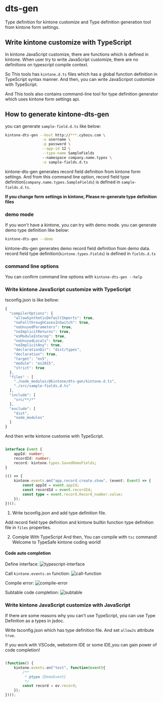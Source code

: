 # dts-gen

Type definition for kintone customize and
Type definition generation tool from kintone form settings.


## Write kintone customize with TypeScript

In kintone JavaScript customize, there are functions which is defined in kintone.
When user try to write JavaScript customize, there are no definitions on typescript compile context.

So This tools has `kintone.d.ts` files which has a global function definition in TypeScript syntax manner. And then, you can write JavaScripot customize with TypeScript.

And This tools also contains command-line tool for type definition generator which
uses kintone form settings api.

## How to generate kintone-dts-gen

you can generate `sample-field.d.ts` like below:

```bash
kintone-dts-gen --host http://***.cybozu.com \
                 -u username \
                 -p password \
                 --app-id 12 \
                 --type-name SampleFields
                 --namespace company.name.types \
                 -o sample-fields.d.ts
```

kintone-dts-gen generates record field definition from kintone form settings.
And from this command line option, record field type definition(`company.name.types.SampleFields`)
is defined in `sample-fields.d.ts`.

**If you change form settings in kintone, Please re-generate type definition files**

### demo mode
If you won't have a kintone, you can try with demo mode.
you can generate demo type definition like below:

```bash
kintone-dts-gen --demo
```

kintone-dts-gen generates demo record field definition from demo data.
record field type definition(`kintone.types.Fields`)  is defined in `fields.d.ts`

### command line options
You can confirm command line options with `kintone-dts-gen --help`

### Write kintone JavaScript customize with TypeScript

tsconfig.json is like bellow:

```javascript
{
  "compilerOptions": {
    "allowSyntheticDefaultImports": true,
    "noFallthroughCasesInSwitch": true,
    "noUnusedParameters": true,
    "noImplicitReturns": true,
    "esModuleInterop": true,
    "noUnusedLocals": true,
    "noImplicitAny": true,
    "declarationDir": "dist/types",
    "declaration": true,
    "target": "es5",
    "module": "es2015",
    "strict": true
  },
  "files" : [
    "./node_modules/@kintone/dts-gen/kintone.d.ts",
    "./src/sample-fields.d.ts"
  ],
  "include": [
    "src/**/*"
  ],
  "exclude": [
    "dist",
    "node_modules"
  ]
}
```


And then write kintone customie with TypeScript.

```typescript

interface Event {
    appId: number;
    recordId: number;
    record: kintone.types.SavedDemoFields;
}

(() => {
    kintone.events.on("app.record.create.show", (event: Event) => {
        const appId = event.appId;
        const recordId = event.recordId;
        const type = event.record.Record_number.value;
    });
})();
```

1. Write tsconfig.json and add type definition file.

Add record field type definition and kintone builtin function type definition file in `files` properties.

2. Comiple With TypeScript
And then, You can compile with `tsc` command!
Welcome to TypeSafe kintone coding world!

#### Code auto completion

Define interface:
![typescript-interface](/images/typescript-interface.gif)

Call `kintone.events.on` function:
![call-function](/images/call-function.gif)

Compile error:
![compile-error](/images/compile-error.gif)

Subtable code completion:
![subtable](/images/subtable.gif)

### Write kintone JavaScript customize with JavaScript

If there are some reasons why you can't use TypeScript, you can use Type Definition as a types in jsdoc.

Write tsconfig.json which has type definition file.
And set `allowJs` attribute `true`.

If you work with VSCode, webstorm IDE or some IDE,you can gain power of code completion!


```javascript

(function() {
    kintone.events.on("test", function(event){
        /**
         * @type {DemoEvent}
         */
        const record = ev.record;
    });
})();
```
